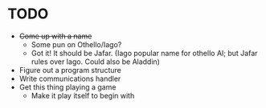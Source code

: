 TODO
====

* ~~Come up with a name~~
  - Some pun on Othello/Iago?
  - Got it! It should be Jafar. (Iago popular name for othello AI; but Jafar rules over Iago. Could also be Aladdin)
* Figure out a program structure
* Write communications handler
* Get this thing playing a game
  - Make it play itself to begin with

